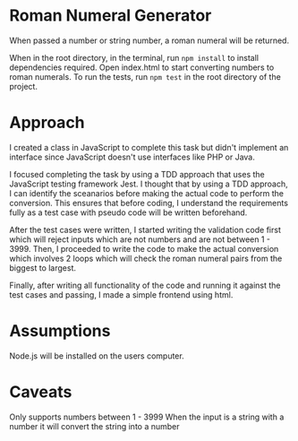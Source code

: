 # Roman Numeral Generator

When passed a number or string number, a roman numeral will be returned.

When in the root directory, in the terminal, run `npm install` to install dependencies required.
Open index.html to start converting numbers to roman numerals.
To run the tests, run `npm test` in the root directory of the project.

# Approach

I created a class in JavaScript to complete this task but didn't implement an interface since JavaScript doesn't use interfaces like PHP or Java.

I focused completing the task by using a TDD approach that uses the JavaScript testing framework Jest. I thought that by using a TDD approach, I can identify the sceanarios before making the actual code to perform the conversion. This ensures that before coding, I understand the requirements fully as a test case with pseudo code will be written beforehand.

After the test cases were written, I started writing the validation code first which will reject inputs which are not numbers and are not between 1 - 3999.
Then, I proceeded to write the code to make the actual conversion which involves 2 loops which will check the roman numeral pairs from the biggest to largest.

Finally, after writing all functionality of the code and running it against the test cases and passing, I made a simple frontend using html.

# Assumptions

Node.js will be installed on the users computer.

# Caveats

Only supports numbers between 1 - 3999
When the input is a string with a number it will convert the string into a number
